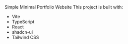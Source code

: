 Simple Minimal Portfolio Website
This project is built with:

- Vite
- TypeScript
- React
- shadcn-ui
- Tailwind CSS
